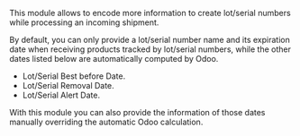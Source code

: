 This module allows to encode more information to create lot/serial
numbers while processing an incoming shipment.

By default, you can only provide a lot/serial number name and its
expiration date when receiving products tracked by lot/serial numbers,
while the other dates listed below are automatically computed by Odoo.

- Lot/Serial Best before Date.
- Lot/Serial Removal Date.
- Lot/Serial Alert Date.

With this module you can also provide the information of those dates
manually overriding the automatic Odoo calculation.
